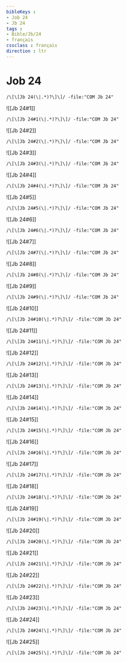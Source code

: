 ```yaml
---
bibleKeys : 
- Job 24
- Jb 24
tags : 
- Bible/Jb/24
- français
cssclass : français
direction : ltr
---
```


# Job 24

```query
/\[\[Jb 24(\|.*)?\]\]/ -file:"COM Jb 24"
```



![[Jb 24#1]]

```query
/\[\[Jb 24#1(\|.*)?\]\]/ -file:"COM Jb 24"
```

![[Jb 24#2]]

```query
/\[\[Jb 24#2(\|.*)?\]\]/ -file:"COM Jb 24"
```

![[Jb 24#3]]

```query
/\[\[Jb 24#3(\|.*)?\]\]/ -file:"COM Jb 24"
```

![[Jb 24#4]]

```query
/\[\[Jb 24#4(\|.*)?\]\]/ -file:"COM Jb 24"
```

![[Jb 24#5]]

```query
/\[\[Jb 24#5(\|.*)?\]\]/ -file:"COM Jb 24"
```

![[Jb 24#6]]

```query
/\[\[Jb 24#6(\|.*)?\]\]/ -file:"COM Jb 24"
```

![[Jb 24#7]]

```query
/\[\[Jb 24#7(\|.*)?\]\]/ -file:"COM Jb 24"
```

![[Jb 24#8]]

```query
/\[\[Jb 24#8(\|.*)?\]\]/ -file:"COM Jb 24"
```

![[Jb 24#9]]

```query
/\[\[Jb 24#9(\|.*)?\]\]/ -file:"COM Jb 24"
```

![[Jb 24#10]]

```query
/\[\[Jb 24#10(\|.*)?\]\]/ -file:"COM Jb 24"
```

![[Jb 24#11]]

```query
/\[\[Jb 24#11(\|.*)?\]\]/ -file:"COM Jb 24"
```

![[Jb 24#12]]

```query
/\[\[Jb 24#12(\|.*)?\]\]/ -file:"COM Jb 24"
```

![[Jb 24#13]]

```query
/\[\[Jb 24#13(\|.*)?\]\]/ -file:"COM Jb 24"
```

![[Jb 24#14]]

```query
/\[\[Jb 24#14(\|.*)?\]\]/ -file:"COM Jb 24"
```

![[Jb 24#15]]

```query
/\[\[Jb 24#15(\|.*)?\]\]/ -file:"COM Jb 24"
```

![[Jb 24#16]]

```query
/\[\[Jb 24#16(\|.*)?\]\]/ -file:"COM Jb 24"
```

![[Jb 24#17]]

```query
/\[\[Jb 24#17(\|.*)?\]\]/ -file:"COM Jb 24"
```

![[Jb 24#18]]

```query
/\[\[Jb 24#18(\|.*)?\]\]/ -file:"COM Jb 24"
```

![[Jb 24#19]]

```query
/\[\[Jb 24#19(\|.*)?\]\]/ -file:"COM Jb 24"
```

![[Jb 24#20]]

```query
/\[\[Jb 24#20(\|.*)?\]\]/ -file:"COM Jb 24"
```

![[Jb 24#21]]

```query
/\[\[Jb 24#21(\|.*)?\]\]/ -file:"COM Jb 24"
```

![[Jb 24#22]]

```query
/\[\[Jb 24#22(\|.*)?\]\]/ -file:"COM Jb 24"
```

![[Jb 24#23]]

```query
/\[\[Jb 24#23(\|.*)?\]\]/ -file:"COM Jb 24"
```

![[Jb 24#24]]

```query
/\[\[Jb 24#24(\|.*)?\]\]/ -file:"COM Jb 24"
```

![[Jb 24#25]]

```query
/\[\[Jb 24#25(\|.*)?\]\]/ -file:"COM Jb 24"
```

